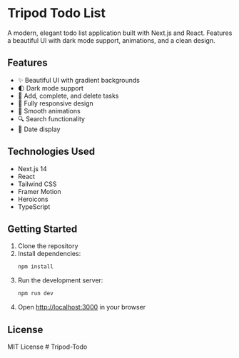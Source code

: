 # Tripod Todo List

A modern, elegant todo list application built with Next.js and React. Features a beautiful UI with dark mode support, animations, and a clean design.

## Features

- ✨ Beautiful UI with gradient backgrounds
- 🌓 Dark mode support
- 🎯 Add, complete, and delete tasks
- 📱 Fully responsive design
- 🎨 Smooth animations
- 🔍 Search functionality
- 📅 Date display

## Technologies Used

- Next.js 14
- React
- Tailwind CSS
- Framer Motion
- Heroicons
- TypeScript

## Getting Started

1. Clone the repository
2. Install dependencies:
   ```bash
   npm install
   ```
3. Run the development server:
   ```bash
   npm run dev
   ```
4. Open [http://localhost:3000](http://localhost:3000) in your browser

## License

MIT License #   T r i p o d - T o d o  
 